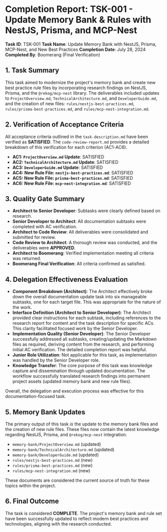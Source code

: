 # Completion Report: TSK-001 - Update Memory Bank & Rules with NestJS, Prisma, and MCP-Nest

**Task ID**: TSK-001
**Task Name**: Update Memory Bank with NestJS, Prisma, MCP-Nest, and New Best Practices
**Completion Date**: July 28, 2024
**Completed By**: Boomerang (Final Verification)

## 1. Task Summary

This task aimed to modernize the project's memory bank and create new best practice rule files by incorporating research findings on NestJS, Prisma, and the `@rekog/mcp-nest` library. The deliverables included updates to `ProjectOverview.md`, `TechnicalArchitecture.md`, and `DeveloperGuide.md`, and the creation of new files: `rules/nestjs-best-practices.md`, `rules/prisma-best-practices.md`, and `rules/mcp-nest-integration.md`.

## 2. Verification of Acceptance Criteria

All acceptance criteria outlined in the `task-description.md` have been verified as **SATISFIED**. The `code-review-report.md` provides a detailed breakdown of this verification for each criterion (AC1-AC6).

-   **AC1: `ProjectOverview.md` Update**: SATISFIED
-   **AC2: `TechnicalArchitecture.md` Update**: SATISFIED
-   **AC3: `DeveloperGuide.md` Update**: SATISFIED
-   **AC4: New Rule File: `nestjs-best-practices.md`**: SATISFIED
-   **AC5: New Rule File: `prisma-best-practices.md`**: SATISFIED
-   **AC6: New Rule File: `mcp-nest-integration.md`**: SATISFIED

## 3. Quality Gate Summary

-   **Architect to Senior Developer**: Subtasks were clearly defined based on research.
-   **Senior Developer to Architect**: All documentation subtasks were completed with AC verification.
-   **Architect to Code Review**: All deliverables were consolidated and submitted for review.
-   **Code Review to Architect**: A thorough review was conducted, and the deliverables were **APPROVED**.
-   **Architect to Boomerang**: Verified implementation meeting all criteria was returned.
-   **Boomerang Final Verification**: All criteria confirmed as satisfied.

## 4. Delegation Effectiveness Evaluation

-   **Component Breakdown (Architect)**: The Architect effectively broke down the overall documentation update task into six manageable subtasks, one for each target file. This was appropriate for the nature of the work.
-   **Interface Definition (Architect to Senior Developer)**: The Architect provided clear instructions for each subtask, including references to the research report for content and the task description for specific ACs. This clarity facilitated focused work by the Senior Developer.
-   **Implementation Quality (Senior Developer)**: The Senior Developer successfully addressed all subtasks, creating/updating the Markdown files as required, deriving content from the research, and performing initial AC verification. The detailed completion report was helpful.
-   **Junior Role Utilization**: Not applicable for this task, as implementation was handled by the Senior Developer role.
-   **Knowledge Transfer**: The core purpose of this task was knowledge capture and dissemination through updated documentation. The workflow successfully translated research findings into permanent project assets (updated memory bank and new rule files).

Overall, the delegation and execution process was effective for this documentation-focused task.

## 5. Memory Bank Updates

The primary output of this task *is* the update to the memory bank files and the creation of new rule files. These files now contain the latest knowledge regarding NestJS, Prisma, and `@rekog/mcp-nest` integration.

-   `memory-bank/ProjectOverview.md` (updated)
-   `memory-bank/TechnicalArchitecture.md` (updated)
-   `memory-bank/DeveloperGuide.md` (updated)
-   `rules/nestjs-best-practices.md` (new)
-   `rules/prisma-best-practices.md` (new)
-   `rules/mcp-nest-integration.md` (new)

These documents are considered the current source of truth for these topics within the project.

## 6. Final Outcome

The task is considered **COMPLETE**. The project's memory bank and rule set have been successfully updated to reflect modern best practices and technologies, aligning with the research conducted.
